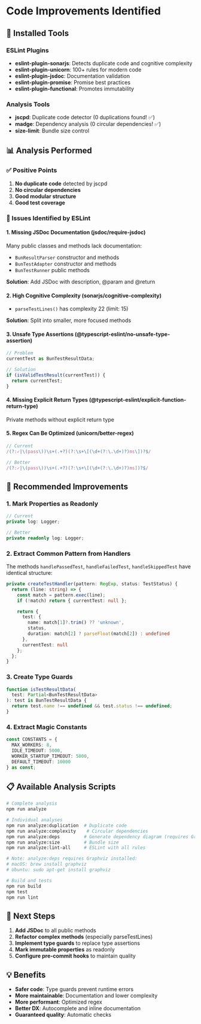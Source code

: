 # Code Improvements Identified

## 🔧 Installed Tools

### ESLint Plugins

- **eslint-plugin-sonarjs**: Detects duplicate code and cognitive complexity
- **eslint-plugin-unicorn**: 100+ rules for modern code
- **eslint-plugin-jsdoc**: Documentation validation
- **eslint-plugin-promise**: Promise best practices
- **eslint-plugin-functional**: Promotes immutability

### Analysis Tools

- **jscpd**: Duplicate code detector (0 duplications found! ✅)
- **madge**: Dependency analysis (0 circular dependencies! ✅)
- **size-limit**: Bundle size control

## 📊 Analysis Performed

### ✅ Positive Points

1. **No duplicate code** detected by jscpd
2. **No circular dependencies**
3. **Good modular structure**
4. **Good test coverage**

### 🚨 Issues Identified by ESLint

#### 1. **Missing JSDoc Documentation** (jsdoc/require-jsdoc)

Many public classes and methods lack documentation:

- `BunResultParser` constructor and methods
- `BunTestAdapter` constructor and methods
- `BunTestRunner` public methods

**Solution**: Add JSDoc with description, @param and @return

#### 2. **High Cognitive Complexity** (sonarjs/cognitive-complexity)

- `parseTestLines()` has complexity 22 (limit: 15)

**Solution**: Split into smaller, more focused methods

#### 3. **Unsafe Type Assertions** (@typescript-eslint/no-unsafe-type-assertion)

```typescript
// Problem
currentTest as BunTestResultData;

// Solution
if (isValidTestResult(currentTest)) {
  return currentTest;
}
```

#### 4. **Missing Explicit Return Types** (@typescript-eslint/explicit-function-return-type)

Private methods without explicit return type

#### 5. **Regex Can Be Optimized** (unicorn/better-regex)

```typescript
// Current
/(?:✓|\(pass\))\s+(.+?)(?:\s+\[(\d+(?:\.\d+)?)ms\])?$/

// Better
/(?:✓|\(pass\))\s+(.+?)(?:\s+\[(\d+(?:\.\d+)?)ms])?$/
```

## 🎯 Recommended Improvements

### 1. **Mark Properties as Readonly**

```typescript
// Current
private log: Logger;

// Better
private readonly log: Logger;
```

### 2. **Extract Common Pattern from Handlers**

The methods `handlePassedTest`, `handleFailedTest`, `handleSkippedTest` have identical structure:

```typescript
private createTestHandler(pattern: RegExp, status: TestStatus) {
  return (line: string) => {
    const match = pattern.exec(line);
    if (!match) return { currentTest: null };

    return {
      test: {
        name: match[1]?.trim() ?? 'unknown',
        status,
        duration: match[2] ? parseFloat(match[2]) : undefined
      },
      currentTest: null
    };
  };
}
```

### 3. **Create Type Guards**

```typescript
function isTestResultData(
  test: Partial<BunTestResultData>
): test is BunTestResultData {
  return test.name !== undefined && test.status !== undefined;
}
```

### 4. **Extract Magic Constants**

```typescript
const CONSTANTS = {
  MAX_WORKERS: 8,
  IDLE_TIMEOUT: 5000,
  WORKER_STARTUP_TIMEOUT: 5000,
  DEFAULT_TIMEOUT: 10000
} as const;
```

## 📋 Available Analysis Scripts

```bash
# Complete analysis
npm run analyze

# Individual analyses
npm run analyze:duplication  # Duplicate code
npm run analyze:complexity    # Circular dependencies
npm run analyze:deps         # Generate dependency diagram (requires Graphviz)
npm run analyze:size         # Bundle size
npm run analyze:lint-all     # ESLint with all rules

# Note: analyze:deps requires Graphviz installed:
# macOS: brew install graphviz
# Ubuntu: sudo apt-get install graphviz

# Build and tests
npm run build
npm test
npm run lint
```

## 🚀 Next Steps

1. **Add JSDoc** to all public methods
2. **Refactor complex methods** (especially parseTestLines)
3. **Implement type guards** to replace type assertions
4. **Mark immutable properties** as readonly
5. **Configure pre-commit hooks** to maintain quality

## 💡 Benefits

- **Safer code**: Type guards prevent runtime errors
- **More maintainable**: Documentation and lower complexity
- **More performant**: Optimized regex
- **Better DX**: Autocomplete and inline documentation
- **Guaranteed quality**: Automatic checks
